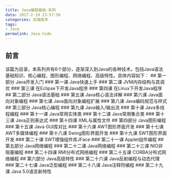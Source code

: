 ```yaml
---
title: Java编程基础·系列
data: 2017-2-19 23:57:56
categories: 后端技术
tags:
- Java
permalink: Java-Code
---
```

<h2 id="intro">前言</h2>该篇为目录，本系列共有6个部分，逐渐深入到Java的各种技术。包括Java语法基础知识、核心编程、图形编程、网络编程、高级特性。具体内容如下：
<!-- more -->
## 第一部分 Java开发入门
### 第一课 Java快速上手
### 第二课 JVM内存结构与其调优
### 第三课 在Eclipse下开发Java程序
### 第四课 在Linux下开发Java程序
## 第二部分 Java语法基础
### 第五课 Java核心语法详解
### 第六课 Java面向对象编程
### 第七课 Java面向对象编程扩展
### 第八课 Java编码规范与样式
## 第三部分 Java核心编程
### 第九课 Java输入/输出流
### 第十课 Java多线程编程
### 第十一课 Java常用实体类
### 第十二课 Java常用集合类
### 第十三课 Java正则表达式
### 第十四课 XML与属性文件
## 第四部分 Java图形编程
### 第十五课 Java GUI库对比
### 第十六课 AWT图形界面开发
### 第十七课 AWT多媒体编程
### 第十八课 Swing图形界面开发
### 第十九课 SWT图形界面开发
### 第二十课 SWT增强组件库JFace
### 第二十一课 Applet组件编程
## 第五部分 Java网络编程
### 第二十二课 Java网络编程
### 第二十三课 NIO非阻塞编程
### 第二十四课 RMI分布式网络编程
### 第二十五课 CORBA分布式网络编程
## 第六部分 Java高级特性
### 第二十六课 Java反射编程与动态代理
### 第二十七课 Java泛型编程
### 第二十八课 Java注释符编程
###  第二十九课 Java 5.0语言新特性